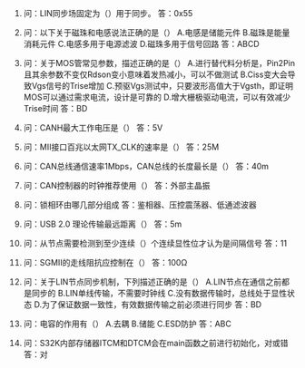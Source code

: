 1. 问：LIN同步场固定为（）用于同步。
答：0x55

2. 问：以下关于磁珠和电感说法正确的是（）
A.电感是储能元件
B.磁珠是能量消耗元件
C.电感多用于电源滤波
D.磁珠多用于信号回路
答：ABCD

3. 问：关于MOS管常见参数，描述正确的是（）
A.进行替代料分析是，Pin2Pin且其余参数不变仅Rdson变小意味着发热减小，可以不做测试
B.Ciss变大会导致Vgs信号的Trise增加
C.预驱Vgs测试中，只要波形高值大于Vgsth，即证明MOS可以通过需求电流，设计是可靠的
D.增大栅极驱动电流，可以有效减少Trise时间
答：BD

4. 问：CANH最大工作电压是（）
答：5V

5. 问：MII接口百兆以太网TX_CLK的速率是（）
答：25M

6. 问：CAN总线通信速率1Mbps，CAN总线的长度最长是（）
答：40m

7. 问：CAN控制器的时钟推荐使用（）
答：外部主晶振

8. 问：锁相环由哪几部分组成
答：鉴相器、压控震荡器、低通滤波器

9. 问：USB 2.0 理论传输最远距离（）
答：5m

10. 问：从节点需要检测到至少连续（）个连续显性位才认为是间隔信号
答：11

11. 问：SGMII的走线阻抗应控制在（）
答：100Ω

12. 问：关于LIN节点同步机制，下列描述正确的是（）
A.LIN节点在通信之前都是同步的
B.LIN单线传输，不需要时钟线
C.没有数据传输时，总线处于显性状态
D.为了保证数据一致性，有效数据传输之前必须进行同步
答：BD

13. 问：电容的作用有（）
A.去耦
B.储能
C.ESD防护
答：ABC

14. 问：S32K内部存储器ITCM和DTCM会在main函数之前进行初始化，对或错
答：对